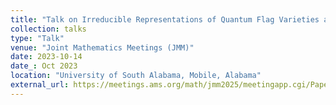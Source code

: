 ```yaml
---
title: "Talk on Irreducible Representations of Quantum Flag Varieties at Roots of Unity"
collection: talks
type: "Talk"
venue: "Joint Mathematics Meetings (JMM)"
date: 2023-10-14
date_: Oct 2023
location: "University of South Alabama, Mobile, Alabama"
external_url: https://meetings.ams.org/math/jmm2025/meetingapp.cgi/Paper/44357
---
```


<!-- [More information here](https://meetings.ams.org/math/jmm2025/meetingapp.cgi/Paper/44357) -->

